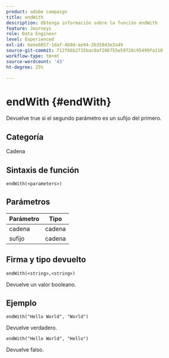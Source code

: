 ```yaml
---
product: adobe campaign
title: endWith
description: Obtenga información sobre la función endWith
feature: Journeys
role: Data Engineer
level: Experienced
exl-id: 6eee6057-1daf-4b9d-ae94-2b35843e3a49
source-git-commit: 712f66b2715bac0af206755e59728c95499fa110
workflow-type: tm+mt
source-wordcount: '43'
ht-degree: 25%

---
```


# endWith {#endWith}

Devuelve true si el segundo parámetro es un sufijo del primero.

## Categoría

Cadena

## Sintaxis de función

`endWith(<parameters>)`

## Parámetros

| Parámetro | Tipo |
|-----------|------------------|
| cadena | cadena |
| sufijo | cadena |

## Firma y tipo devuelto

`endWith(<string>,<string>)`

Devuelve un valor booleano.

## Ejemplo

`endWith("Hello World", "World")`

Devuelve verdadero.

`endWith("Hello World", "Hello")`

Devuelve falso.
